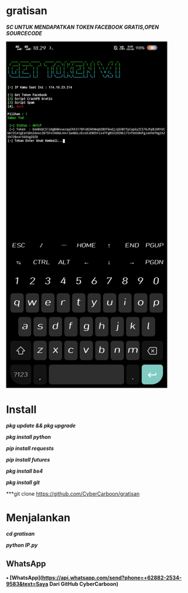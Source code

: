 # gratisan
***SC UNTUK MENDAPATKAN TOKEN FACEBOOK GRATIS,OPEN SOURCECODE***

<img src="https://github.com/CyberCarboon/gratisan/blob/main/Screenshot_20220427_182937.jpg
" width="440" title="Menu" alt="Menu">
</p>

# Install

 ***pkg update && pkg upgrade***

 ***pkg install python***
 
 ***pip install requests***

 ***pip install futures***

 ***pkg install bs4***

 ***pkg install git***

 ***git clone https://github.com/CyberCarboon/gratisan

# Menjalankan

 ***cd gratisan***

 ***python IP.py***

## WhatsApp
<b>• [WhatsApp](https://api.whatsapp.com/send?phone=+62882-2534-9583&text=Saya Dari GitHub CyberCarboon)</b>
<br>
